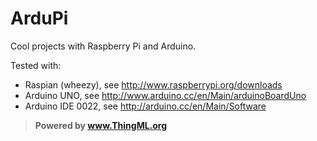 ArduPi
======

Cool projects with Raspberry Pi and Arduino.

Tested with:
* Raspian (wheezy), see http://www.raspberrypi.org/downloads
* Arduino UNO, see http://www.arduino.cc/en/Main/arduinoBoardUno
* Arduino IDE 0022, see http://arduino.cc/en/Main/Software

> **Powered by www.ThingML.org**
